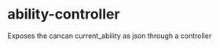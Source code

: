 ability-controller
==================

Exposes the cancan current_ability as json through a controller